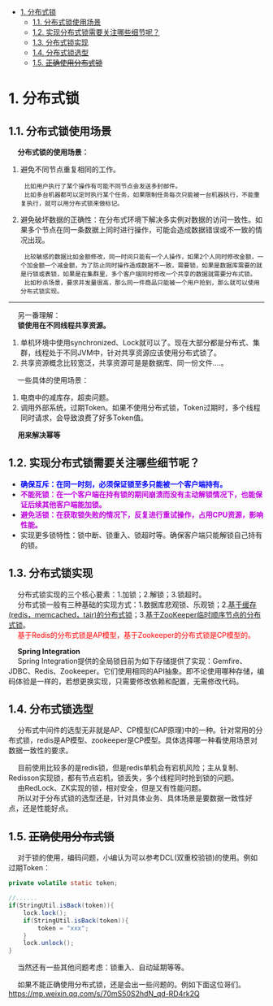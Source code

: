 
<!-- TOC -->

- [1. 分布式锁](#1-分布式锁)
    - [1.1. 分布式锁使用场景](#11-分布式锁使用场景)
    - [1.2. 实现分布式锁需要关注哪些细节呢？](#12-实现分布式锁需要关注哪些细节呢)
    - [1.3. 分布式锁实现](#13-分布式锁实现)
    - [1.4. 分布式锁选型](#14-分布式锁选型)
    - [1.5. ~~正确使用分布式锁~~](#15-正确使用分布式锁)

<!-- /TOC -->

# 1. 分布式锁  
<!-- 
分布式锁需要满足的特性有这么几点：
https://mp.weixin.qq.com/s/1IIKb3Uitdd_wHcq7pKdxg
-->


## 1.1. 分布式锁使用场景  
<!-- 
***分布式锁使用场景
https://www.cnblogs.com/aoshicangqiong/p/12173550.html
-->
&emsp; **分布式锁的使用场景：**  
1. 避免不同节点重复相同的工作。  

        比如用户执行了某个操作有可能不同节点会发送多封邮件。  
        比如多台机器都可以定时执行某个任务，如果限制任务每次只能被一台机器执行，不能重复执行，就可以用分布式锁来做标记。

2. 避免破坏数据的正确性：在分布式环境下解决多实例对数据的访问一致性。如果多个节点在同一条数据上同时进行操作，可能会造成数据错误或不一致的情况出现。  

        比较敏感的数据比如金额修改，同一时间只能有一个人操作，如果2个人同时修改金额，一个加金额一个减金额，为了防止同时操作造成数据不一致，需要锁，如果是数据库需要的就是行锁或表锁，如果是在集群里，多个客户端同时修改一个共享的数据就需要分布式锁。  
        比如秒杀场景，要求并发量很高，那么同一件商品只能被一个用户抢到，那么就可以使用分布式锁实现。 

      
----

&emsp; 另一番理解：  
&emsp; **锁使用在不同线程共享资源。**  
1. 单机环境中使用synchronized、Lock就可以了。现在大部分都是分布式、集群，线程处于不同JVM中，针对共享资源应该使用分布式锁了。  
2. 共享资源概念比较宽泛，共享资源可是是数据库、同一份文件....。  

&emsp; 一些具体的使用场景：  
1. 电商中的减库存，超卖问题。  
2. 调用外部系统，过期Token。如果不使用分布式锁，Token过期时，多个线程同时请求，会导致浪费了好多Token值。    

&emsp; **用来解决幂等**  

## 1.2. 实现分布式锁需要关注哪些细节呢？  

* **<font color = "blue">确保互斥：在同一时刻，必须保证锁至多只能被一个客户端持有。</font>**  
* **<font color = "clime">不能死锁：在一个客户端在持有锁的期间崩溃而没有主动解锁情况下，也能保证后续其他客户端能加锁。</font>**    
* **<font color = "clime">避免活锁：在获取锁失败的情况下，反复进行重试操作，占用CPU资源，影响性能。</font>**    
* 实现更多锁特性：锁中断、锁重入、锁超时等。确保客户端只能解锁自己持有的锁。  

## 1.3. 分布式锁实现  
&emsp; 分布式锁实现的三个核心要素：1.加锁；2.解锁；3.锁超时。  
&emsp; 分布式锁一般有三种基础的实现方式：1.数据库悲观锁、乐观锁；2.[基于缓存(redis，memcached，tair)的分布式锁](/docs/microService/thinking/redisLock.md)；3.[基于ZooKeeper临时顺序节点的分布式锁](/docs/microService/thinking/ZKLock.md)。  
&emsp; <font color="red">基于Redis的分布式锁是AP模型，基于Zookeeper的分布式锁是CP模型的。</font> 

&emsp; **Spring Integration**    
&emsp; Spring Integration提供的全局锁目前为如下存储提供了实现：Gemfire、JDBC、Redis、Zookeeper。它们使用相同的API抽象。即不论使用哪种存储，编码体验是一样的，若想更换实现，只需要修改依赖和配置，无需修改代码。  

## 1.4. 分布式锁选型  
&emsp; 分布式中间件的选型无非就是AP、CP模型(CAP原理)中的一种。针对常用的分布式锁，redis是AP模型、zookeeper是CP模型。具体选择哪一种看使用场景对数据一致性的要求。  
 
&emsp; 目前使用比较多的是redis锁，但是redis单机会有宕机风险；主从复制、Redisson实现锁，都有节点宕机，锁丢失，多个线程同时抢到锁的问题。  
&emsp; 由RedLock、ZK实现的锁，相对安全，但是又有性能问题。  
&emsp; 所以对于分布式锁的选型还是，针对具体业务、具体场景是要数据一致性好点，还是性能好点。  

## 1.5. ~~正确使用分布式锁~~  
<!-- 
记一次由Redis分布式锁造成的重大事故，避免以后踩坑！ 
https://mp.weixin.qq.com/s/70mS50S2hdN_qd-RD4rk2Q



&emsp; 之前跟同事讨论，redis锁是不是要加时间限制。其实redis锁要不要加时间，也就是释放锁的时机问题，最终演变成了finally里要不要释放锁。  
&emsp; 如果redis锁用于争抢资源(文本、数据库)，在finally是要释放锁的；如果redis锁用于幂等，建议还是不要在finally释放锁了，可能程序执行时间比你触发幂等的间隔短，那加不加锁，也就没意义了。  
-->
&emsp; 对于锁的使用，编码问题，小编认为可以参考DCL(双重校验锁)的使用。例如过期Token：  

```java
private volatile static token;

//......
if(StringUtil.isBack(token)){
    lock.lock();
    if(StringUtil.isBack(token)){
        token = "xxx";
    }
    lock.unlock();
} 
```

&emsp; 当然还有一些其他问题考虑：锁重入、自动延期等等。  

&emsp; 如果不能正确使用分布式锁，还是会出一些问题的。例如下面这位哥们。  
https://mp.weixin.qq.com/s/70mS50S2hdN_qd-RD4rk2Q  
